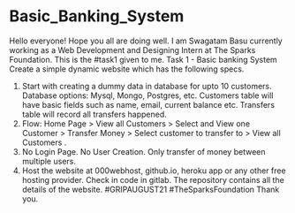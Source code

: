 # Basic_Banking_System
Hello everyone! Hope you all are doing well. I am Swagatam Basu currently working as a Web Development and Designing Intern at The Sparks Foundation. This is the #task1 given to me. 
Task 1 - Basic banking System Create a simple dynamic website which has the following specs.

1.  Start with creating a dummy data in database for upto 10 customers. Database options: Mysql, Mongo, Postgres, etc. Customers table will have basic fields such as name, email, current balance etc. Transfers table will record all transfers happened.
2. Flow: Home Page > View all Customers > Select and View one Customer > Transfer Money > Select customer to transfer to > View all Customers .
3. No Login Page. No User Creation. Only transfer of money between multiple users.
4. Host the website at 000webhost, github.io, heroku app or any other free hosting provider. Check in code in gitlab.
The repository contains all the details of the website. #GRIPAUGUST21 #TheSparksFoundation Thank you.
